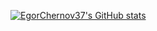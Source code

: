 [![EgorChernov37's GitHub stats](https://github-readme-stats.vercel.app/api?username=egorchernov37)](https://github.com/anuraghazra/github-readme-stats)
